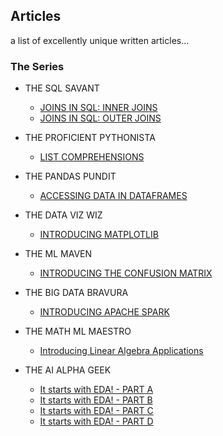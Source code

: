 ## Articles

a list of excellently unique written articles...

### The Series

- THE SQL SAVANT
  - [JOINS IN SQL: INNER JOINS](https://dev.to/iamjoynwachukwu/the-sql-savant-inner-joins-in-sql-37ak)
  - [JOINS IN SQL: OUTER JOINS](https://dev.to/joyadauche/the-sql-savant-outer-joins-in-sql-1gfa)
  
- THE PROFICIENT PYTHONISTA
  - [LIST COMPREHENSIONS](https://dev.to/iamjoynwachukwu/the-proficient-pythonista-list-comprehensions-3c3)

- THE PANDAS PUNDIT
  - [ACCESSING DATA IN DATAFRAMES](https://dev.to/iamjoynwachukwu/the-pandas-pundit-accessing-data-in-dataframes-4164)

- THE DATA VIZ WIZ
  - [INTRODUCING MATPLOTLIB](https://dev.to/iamjoynwachukwu/the-data-viz-wiz-introducing-matplotlib-54g5)
  
- THE ML MAVEN
  - [INTRODUCING THE CONFUSION MATRIX](https://dev.to/iamjoynwachukwu/the-ml-maven-introducing-the-confusion-matrix-1de7)

- THE BIG DATA BRAVURA
  - [INTRODUCING APACHE SPARK](https://dev.to/iamjoynwachukwu/the-big-data-bravura-introducing-apache-spark-2od)

- THE MATH ML MAESTRO
  - [Introducing Linear Algebra Applications](https://dev.to/iamjoynwachukwu/the-math-ml-maestro-introducing-linear-algebra-applications-1imb)

- THE AI ALPHA GEEK
  - [It starts with EDA! - PART A](https://dev.to/iamjoynwachukwu/the-ai-alpha-geek-it-starts-with-eda-part-a-2l1i)
  - [It starts with EDA! - PART B](https://dev.to/iamjoynwachukwu/the-ai-alpha-geek-it-starts-with-eda-part-b-8l3)
  - [It starts with EDA! - PART C](https://dev.to/iamjoynwachukwu/the-ai-alpha-geek-it-starts-with-eda-part-c-2nle)
  - [It starts with EDA! - PART D](https://dev.to/iamjoynwachukwu/the-ai-alpha-geek-it-starts-with-eda-part-d-hk9)
